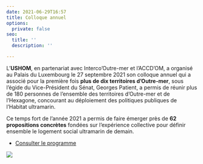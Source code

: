 ```yaml
---
date: 2021-06-29T16:57
title: Colloque annuel
options:
  private: false
seo:
  title: ''
  description: ''

---
```

L’**USHOM**, en partenariat avec Interco’Outre-mer et l’ACCD’OM, a organisé au Palais du Luxembourg le 27 septembre 2021 son colloque annuel qui a associé pour la première fois **plus de dix territoires d’Outre-mer**, sous l’égide du Vice-Président du Sénat, Georges Patient, a permis de réunir plus de 180 personnes de l’ensemble des territoires d’Outre-mer et de l’Hexagone, concourant au déploiement des politiques publiques de l’Habitat ultramarin.

Ce temps fort de l’année 2021 a permis de faire émerger près de **62 propositions concrètes** fondées sur l’expérience collective pour définir ensemble le logement social ultramarin de demain.

* [Consulter le programme ](/static/uploads/site-programme-definitif-colloque-27_09_2021-vf.pdf)

![](/static/uploads/photo-de-groupe.png)